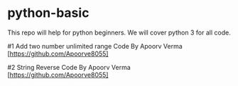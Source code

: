 
# python-basic
This repo will help for python beginners. We will cover python 3 for all code.

#1 Add two number unlimited range Code By Apoorv Verma [https://github.com/Apoorve8055]

#2 String Reverse Code By Apoorv Verma [https://github.com/Apoorve8055]

